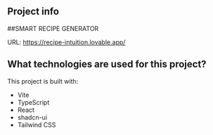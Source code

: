 ## Project info

##SMART RECIPE GENERATOR

URL: https://recipe-intuition.lovable.app/

## What technologies are used for this project?

This project is built with:

- Vite
- TypeScript
- React
- shadcn-ui
- Tailwind CSS

